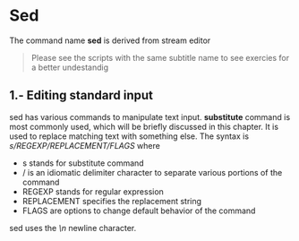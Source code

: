 # Sed

The command name **sed** is derived from stream editor

> Please see the scripts with the same subtitle name to see exercies for a better undestandig

## 1.- Editing standard input

sed has various commands to manipulate text input. **substitute** command is most commonly used, which will be briefly discussed in this chapter. It is used to replace matching text with something else. The syntax is *s/REGEXP/REPLACEMENT/FLAGS* where

- s stands for substitute command
- / is an idiomatic delimiter character to separate various portions of the command
- REGEXP stands for regular expression
- REPLACEMENT specifies the replacement string
- FLAGS are options to change default behavior of the command

sed uses the *\n* newline character. 


